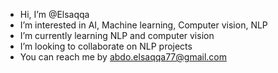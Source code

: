 - Hi, I’m @Elsaqqa
- I’m interested in AI, Machine learning, Computer vision, NLP
- I’m currently learning NLP and computer vision
- I’m looking to collaborate on NLP projects
- You can reach me by abdo.elsaqqa77@gmail.com

<!---
Elsaqqa/Elsaqqa is a ✨ special ✨ repository because its `README.md` (this file) appears on your GitHub profile.
You can click the Preview link to take a look at your changes.
--->
